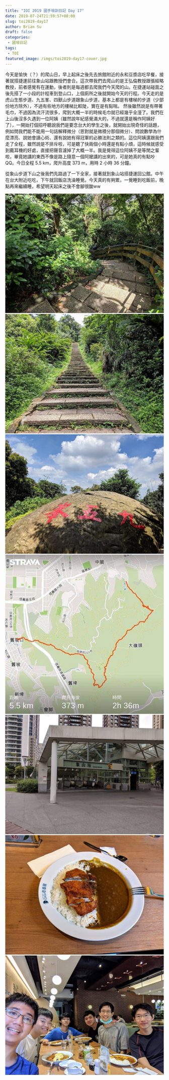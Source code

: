 ```yaml
---
title: "IOI 2019 國手培訓日記 Day 17"
date: 2019-07-24T21:59:57+08:00
slug: toi2019-day17
author: Brian Su
draft: false
categories:
 - 國培日記
tags:
 - TOI
featured_image: /imgs/toi2019-day17-cover.jpg
---
```


今天是愉快（？）的爬山日，早上起床之後先去旅館附近的永和豆漿店吃早餐，接著就搭捷運前往象山站跟教授們會合。這次帶我們去爬山的是王弘倫教授跟張經略教授，前者感覺有在運動，後者則是每週都去爬我們今天爬的山。在捷運站碰面之後先搭了一小段的計程車到登山口，上個廁所之後就開始今天的行程。今天走的是虎山生態步道、九五峯、四獸山步道跟象山步道，基本上都是有樓梯的步道（少部份地方除外），不過有些地方的樓梯比較陡，實在是有點喘。 然後雖然說是有帶著毛巾，不過因為流汗流很多，爬到大概一半的時候毛巾就已經幾乎全溼了。我們在上山後沒多久遇到一位阿姨（雖然說年紀感覺滿大的，不過就還是稱作阿姨好了），一開始打個招呼聽說我們是要念台大的學生之後，就開始出現奇怪的話題，例如問我們能不能用一句話解釋微分（恩對就是微積分那個微分）、問說數學為什麼漂亮、說她會讀心術、還有說她有得冠軍的必勝法則之類的。這位阿姨還跟我們走了全程，雖然說是不排斥啦，可是聽了快兩個小時還是有點小煩，這時候就感受到戴耳機的好處，直接把聲音濾掉了大概一半。我是覺得這位阿姨不是等閒之輩啦，畢竟她講的東西不像是路上隨意一個阿嬤講的出來的，可是她真的有點吵 QQ。今日全程 5.5 km，爬升高度 373 m，用時 2 小時 36 分鐘。

從象山步道下山之後我們先路過了一下全家，接著就到象山站搭捷運回公館。中午在台大附近吃吃，下午就回飯店洗澡睡覺。今天真的有夠累，一覺睡到吃飯前，晚點再來繼續睡，希望明天起床之後不會腳很酸ww

![樓梯 QQ](/imgs/toi2019-day17-stair.jpg)
![更多樓梯 QQ](/imgs/toi2019-day17-stair2.jpg)
![到山頂囉](/imgs/toi2019-day17-top.jpg)
![路線圖 From 教授](/imgs/toi2019-day17-final.jpg)
![回到捷運站囉](/imgs/toi2019-day17-metro.jpg)
![午餐](/imgs/toi2019-day17-lunch.jpg)
![午餐合照~](/imgs/toi2019-day17-lunch2.jpg)
